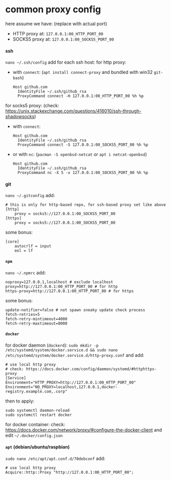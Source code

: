 # common proxy config

here assume we have: (replace with actual port)
- HTTP proxy at: `127.0.0.1:00_HTTP_PORT_00`
- SOCKS5 proxy at: `127.0.0.1:00_SOCKS5_PORT_00`


#### ssh

`nano ~/.ssh/config` add for each ssh host:
for http proxy: 
- with `connect`: (`apt install connect-proxy` and bundled with win32 `git-bash`)
    ```
    Host github.com
      IdentityFile ~/.ssh/github_rsa
      ProxyCommand connect -H 127.0.0.1:00_HTTP_PORT_00 %h %p
    ```

for socks5 proxy: (check: https://unix.stackexchange.com/questions/416010/ssh-through-shadowsocks)
- with `connect`:
    ```
    Host github.com
      IdentityFile ~/.ssh/github_rsa
      ProxyCommand connect -S 127.0.0.1:00_SOCKS5_PORT_00 %h %p
    ```
- or with `nc`: (`pacman -S openbsd-netcat` or `apt i netcat-openbsd`)
    ```
    Host github.com
      IdentityFile ~/.ssh/github_rsa
      ProxyCommand nc -X 5 -x 127.0.0.1:00_SOCKS5_PORT_00 %h %p
    ```


#### git

`nano ~/.gitconfig` add:
```
# this is only for http-based repo, for ssh-based proxy set like above
[http]
	proxy = socks5://127.0.0.1:00_SOCKS5_PORT_00
[https]
	proxy = socks5://127.0.0.1:00_SOCKS5_PORT_00
```
some bonus:
```
[core]
	autocrlf = input
	eol = lf
```


#### `npm`

`nano ~/.npmrc` add:
```
noproxy=127.0.0.1,localhost # exclude localhost
proxy=http://127.0.0.1:00_HTTP_PORT_00 # for http
https-proxy=http://127.0.0.1:00_HTTP_PORT_00 # for https
```
some bonus:
```
update-notifier=false # not spawn sneaky update check process
fetch-retries=5
fetch-retry-mintimeout=4000
fetch-retry-maxtimeout=8000
```


#### `docker`

for docker daemon (`dockerd`):
`sudo mkdir -p /etc/systemd/system/docker.service.d && sudo nano /etc/systemd/system/docker.service.d/http-proxy.conf`
and add:
```
# use local http proxy
# check: https://docs.docker.com/config/daemon/systemd/#httphttps-proxy
[Service]
Environment="HTTP_PROXY=http://127.0.0.1:00_HTTP_PORT_00"
Environment="NO_PROXY=localhost,127.0.0.1,docker-registry.example.com,.corp"
```
then to apply:
```shell script
sudo systemctl daemon-reload
sudo systemctl restart docker
```

for docker container:
check: https://docs.docker.com/network/proxy/#configure-the-docker-client
and edit `~/.docker/config.json`


#### `apt` (debian/ubuntu/raspbian)

`sudo nano /etc/apt/apt.conf.d/70debconf` add:
```
# use local http proxy
Acquire::http::Proxy "http://127.0.0.1:00_HTTP_PORT_00";
```
